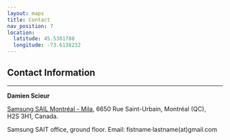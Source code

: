 ```yaml
---
layout: maps
title: Contact
nav_position: 7
location:
  latitude: 45.5301788
  longitude: -73.6138232
---
```


## Contact Information  
----------------------

**Damien Scieur**  

[Samsung SAIL Montréal - Mila](https://mila.quebec/),
6650 Rue Saint-Urbain, Montréal (QC),  
H2S 3H1, Canada.

Samsung SAIT office, ground floor.
Email: fistname·lastname(at)gmail.com
